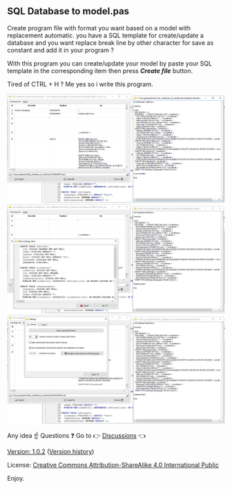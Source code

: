 ## SQL Database to model.pas
Create program file with format you want based on a model with replacement automatic.
you have a SQL template for create/update a database and you want replace break line by other character for save as constant and add it in your program ?

With this program you can create/update your model by paste your SQL template in the corresponding item then press ***Create file*** button.

Tired of CTRL + H ? Me yes so i write this program.

![Screenshot](https://github.com/AVDeveloppement/SQL_Database_to_model.pas/raw/main/images/screenshot_1.png "Screenshot")
![Screenshot](https://github.com/AVDeveloppement/SQL_Database_to_model.pas/raw/main/images/screenshot_2.png "Screenshot")
![Screenshot](https://github.com/AVDeveloppement/SQL_Database_to_model.pas/raw/main/images/screenshot_3.png "Screenshot")

Any idea :point_up: Questions :question: Go to :point_right: [Discussions](https://github.com/AVDeveloppement/SQL_Database_to_model.pas/discussions "Discussions") :point_left:

[Version: 1.0.2](https://github.com/AVDeveloppement/SQL_Database_to_model.pas/releases/tag/v1.0.2) ([Version history](https://github.com/AVDeveloppement/SQL_Database_to_model.pas/blob/main/VERSION.md))

License: [Creative Commons Attribution-ShareAlike 4.0 International Public](https://github.com/AVDeveloppement/SQL_Database_to_model.pas/raw/main/LICENSE.txt "Creative Commons Attribution-ShareAlike 4.0 International Public License")

Enjoy.